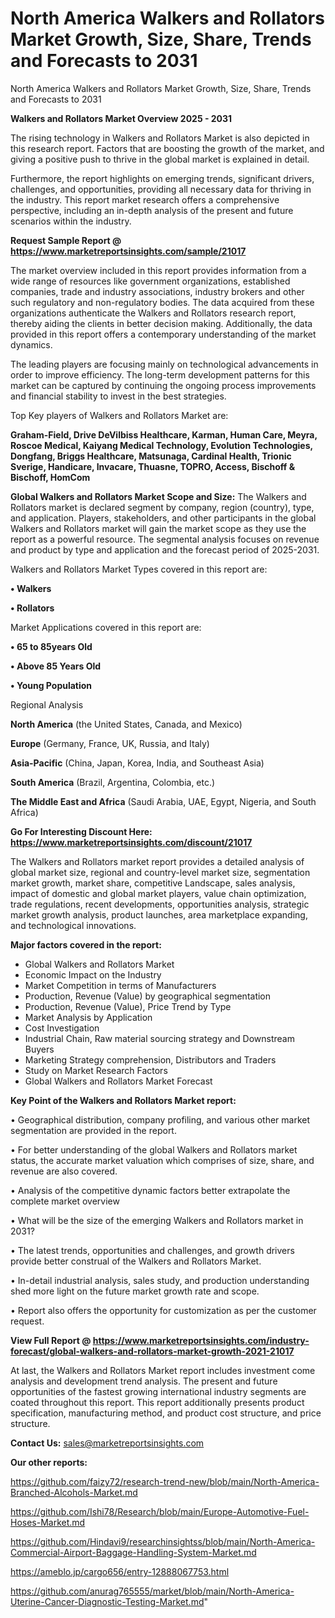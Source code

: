 # North America Walkers and Rollators Market Growth, Size, Share, Trends and Forecasts to 2031
 North America Walkers and Rollators Market Growth, Size, Share, Trends and Forecasts to 2031

<Strong> Walkers and Rollators Market Overview 2025 - 2031</strong>

The rising technology in Walkers and Rollators Market is also depicted in this research report. Factors that are boosting the growth of the market, and giving a positive push to thrive in the global market is explained in detail.

Furthermore, the report highlights on emerging trends, significant drivers, challenges, and opportunities, providing all necessary data for thriving in the industry. This report market research offers a comprehensive perspective, including an in-depth analysis of the present and future scenarios within the industry.

<strong>Request Sample Report @ <a href=https://www.marketreportsinsights.com/sample/21017>https://www.marketreportsinsights.com/sample/21017</a></strong>

The market overview included in this report provides information from a wide range of resources like government organizations, established companies, trade and industry associations, industry brokers and other such regulatory and non-regulatory bodies. The data acquired from these organizations authenticate the Walkers and Rollators research report, thereby aiding the clients in better decision making. Additionally, the data provided in this report offers a contemporary understanding of the market dynamics.

The leading players are focusing mainly on technological advancements in order to improve efficiency. The long-term development patterns for this market can be captured by continuing the ongoing process improvements and financial stability to invest in the best strategies.

Top Key players of Walkers and Rollators Market are:

<strong>Graham-Field, Drive DeVilbiss Healthcare, Karman, Human Care, Meyra, Roscoe Medical, Kaiyang Medical Technology, Evolution Technologies, Dongfang, Briggs Healthcare, Matsunaga, Cardinal Health, Trionic Sverige, Handicare, Invacare, Thuasne, TOPRO, Access, Bischoff & Bischoff, HomCom</strong>

<strong><b>Global Walkers and Rollators Market Scope and Size:</b></strong>
The Walkers and Rollators market is declared segment by company, region (country), type, and application. Players, stakeholders, and other participants in the global Walkers and Rollators market will gain the market scope as they use the report as a powerful resource. The segmental analysis focuses on revenue and product by type and application and the forecast period of 2025-2031.

Walkers and Rollators Market Types covered in this report are:

<strong>• Walkers

• Rollators</strong>

Market Applications covered in this report are:

<strong>• 65 to 85years Old

• Above 85 Years Old

• Young Population</strong> 

Regional Analysis

<strong>North America</strong> (the United States, Canada, and Mexico)

<strong>Europe</strong> (Germany, France, UK, Russia, and Italy)

<strong>Asia-Pacific</strong> (China, Japan, Korea, India, and Southeast Asia)

<strong>South America</strong> (Brazil, Argentina, Colombia, etc.)

<strong>The Middle East and Africa</strong> (Saudi Arabia, UAE, Egypt, Nigeria, and South Africa)

<strong>Go For Interesting Discount Here: <a href=https://www.marketreportsinsights.com/discount/21017>https://www.marketreportsinsights.com/discount/21017</a></strong>

The Walkers and Rollators market report provides a detailed analysis of global market size, regional and country-level market size, segmentation market growth, market share, competitive Landscape, sales analysis, impact of domestic and global market players, value chain optimization, trade regulations, recent developments, opportunities analysis, strategic market growth analysis, product launches, area marketplace expanding, and technological innovations.

<strong><b>Major factors covered in the report:</b></strong>
<ul>
  <li>Global Walkers and Rollators Market </li>
  <li>Economic Impact on the Industry</li>
  <li>Market Competition in terms of Manufacturers</li>
  <li>Production, Revenue (Value) by geographical segmentation</li>
  <li>Production, Revenue (Value), Price Trend by Type</li>
  <li>Market Analysis by Application</li>
  <li>Cost Investigation</li>
  <li>Industrial Chain, Raw material sourcing strategy and Downstream Buyers</li>
  <li>Marketing Strategy comprehension, Distributors and Traders</li>
  <li>Study on Market Research Factors</li>
  <li>Global Walkers and Rollators Market Forecast</li>
</ul>

<strong><b>Key Point of the Walkers and Rollators Market report:</b></strong>

• Geographical distribution, company profiling, and various other market segmentation are provided in the report.

• For better understanding of the global Walkers and Rollators market status, the accurate market valuation which comprises of size, share, and revenue are also covered.

• Analysis of the competitive dynamic factors better extrapolate the complete market overview

• What will be the size of the emerging Walkers and Rollators market in 2031?

• The latest trends, opportunities and challenges, and growth drivers provide better construal of the Walkers and Rollators Market.

• In-detail industrial analysis, sales study, and production understanding shed more light on the future market growth rate and scope.

• Report also offers the opportunity for customization as per the customer request.

<strong><b>View Full Report @ <a href=https://www.marketreportsinsights.com/industry-forecast/global-walkers-and-rollators-market-growth-2021-21017>https://www.marketreportsinsights.com/industry-forecast/global-walkers-and-rollators-market-growth-2021-21017</a></b></strong>


At last, the Walkers and Rollators Market report includes investment come analysis and development trend analysis. The present and future opportunities of the fastest growing international industry segments are coated throughout this report. This report additionally presents product specification, manufacturing method, and product cost structure, and price structure.

<strong>Contact Us:</strong>
sales@marketreportsinsights.com

<strong>Our other reports:</strong>

<a href=https://github.com/faizy72/research-trend-new/blob/main/North-America-Branched-Alcohols-Market.md>https://github.com/faizy72/research-trend-new/blob/main/North-America-Branched-Alcohols-Market.md</a>

<a href=https://github.com/Ishi78/Research/blob/main/Europe-Automotive-Fuel-Hoses-Market.md>https://github.com/Ishi78/Research/blob/main/Europe-Automotive-Fuel-Hoses-Market.md</a>

<a href=https://github.com/Hindavi9/researchinsightss/blob/main/North-America-Commercial-Airport-Baggage-Handling-System-Market.md>https://github.com/Hindavi9/researchinsightss/blob/main/North-America-Commercial-Airport-Baggage-Handling-System-Market.md</a>

<a href=https://ameblo.jp/cargo656/entry-12888067753.html>https://ameblo.jp/cargo656/entry-12888067753.html</a>

<a href=https://github.com/anurag765555/market/blob/main/North-America-Uterine-Cancer-Diagnostic-Testing-Market.md>https://github.com/anurag765555/market/blob/main/North-America-Uterine-Cancer-Diagnostic-Testing-Market.md</a>"

